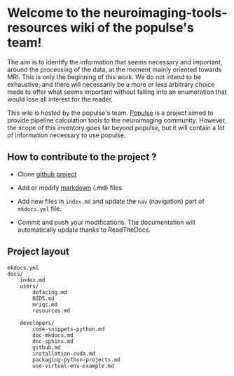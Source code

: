# Welcome to the neuroimaging-tools-resources wiki of the populse's team!

The aim is to identify the information that seems necessary and important, around the processing of the data, at the moment mainly oriented towards MRI. This is only the beginning of this work. We do not intend to be exhaustive, and there will necessarily be a more or less arbitrary choice made to offer what seems important without falling into an enumeration that would lose all interest for the reader.

This wiki is hosted by the populse's team. 
[Populse](https://populse.github.io/) is a project aimed to provide pipeline calculation tools to the neuroimaging community. 
However, the scope of this inventory goes far beyond populse, but it will contain a lot of information necessary to use populse.

## How to contribute to the project ? 

* Clone [github project](https://github.com/populse/neuroimaging-tools-resources)

* Add or modify [markdown](https://daringfireball.net/projects/markdown/) (.md) files 

* Add new files in `index.md` and update the `nav` (navigation) part of `mkdocs.yml` file.

* Commit and push your modifications. The documentation will automatically update thanks to ReadTheDocs. 

## Project layout

    mkdocs.yml
    docs/
        index.md
        users/
            defacing.md
            BIDS.md
            mriqc.md
            resources.md

        developers/
            code-snippets-python.md
            doc-mkdocs.md
            doc-sphinx.md
            github.md
            installation-cuda.md
            packaging-python-projects.md
            use-virtual-env-example.md


